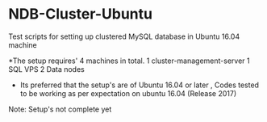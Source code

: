 # NDB-Cluster-Ubuntu
Test scripts for setting up clustered MySQL database in Ubuntu 16.04 machine

*The setup requires' 4 machines in total.
1 cluster-management-server
1 SQL VPS
2 Data nodes

* Its preferred that the setup's are of Ubuntu 16.04 or later , Codes tested to be working as per expectation on ubuntu 16.04 (Release 2017)

Note: Setup's not complete yet
